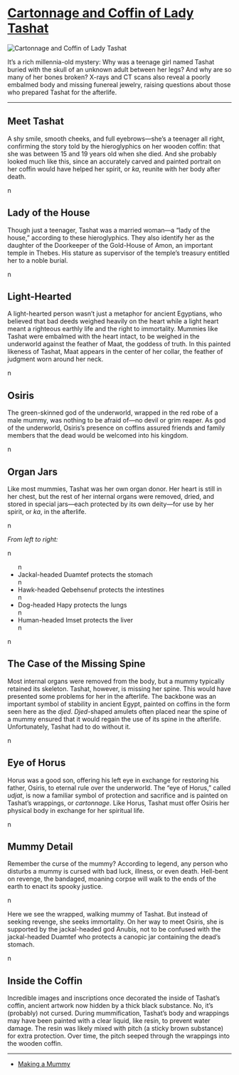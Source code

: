 # [Cartonnage and Coffin of Lady Tashat](http://artsmia.github.io/griot/#/o/97)
![Cartonnage and Coffin of Lady Tashat](http://api.artsmia.org/images/97/medium.jpg)

<p>It’s a rich millennia-old mystery: Why was a teenage girl named Tashat buried with the skull of an unknown adult between her legs? And why are so many of her bones broken? X-rays and CT scans also reveal a poorly embalmed body and missing funereal jewelry, raising questions about those who prepared Tashat for the afterlife.</p>

---

## Meet Tashat
<p>A shy smile, smooth cheeks, and full eyebrows—she’s a teenager all right, confirming the story told by the hieroglyphics on her wooden coffin: that she was between 15 and 19 years old when she died. And she probably looked much like this, since an accurately carved and painted portrait on her coffin would have helped her spirit, or <i>ka</i>, reunite with her body after death.</p>n

## Lady of the House
<p>Though just a teenager, Tashat was a married woman—a “lady of the house,” according to these hieroglyphics. They also identify her as the daughter of the Doorkeeper of the Gold-House of Amon, an important temple in Thebes. His stature as supervisor of the temple’s treasury entitled her to a noble burial. <i></i></p>n

## Light-Hearted
<p>A light-hearted person wasn’t just a metaphor for ancient Egyptians, who believed that bad deeds weighed heavily on the heart while a light heart meant a righteous earthly life and the right to immortality. Mummies like Tashat were embalmed with the heart intact, to be weighed in the underworld against the feather of Maat, the goddess of truth. In this painted likeness of Tashat, Maat appears in the center of her collar, the feather of judgment worn around her neck.<strong></strong></p>n

## Osiris
<p>The green-skinned god of the underworld, wrapped in the red robe of a male mummy, was nothing to be afraid of—no devil or grim reaper. As god of the underworld, Osiris’s presence on coffins assured friends and family members that the dead would be welcomed into his kingdom.</p>n

## Organ Jars
<p>Like most mummies, Tashat was her own organ donor. Her heart is still in her chest, but the rest of her internal organs were removed, dried, and stored in special jars—each protected by its own deity—for use by her spirit, or <i>ka</i>, in the afterlife.</p>n<p><em>From left to right:</em></p>n<ul>n<li>Jackal-headed Duamtef protects the stomach</li>n<li>Hawk-headed Qebehsenuf protects the intestines</li>n<li>Dog-headed Hapy protects the lungs</li>n<li>Human-headed Imset protects the liver</li>n</ul>n

## The Case of the Missing Spine
<p>Most internal organs were removed from the body, but a mummy typically retained its skeleton. Tashat, however, is missing her spine. This would have presented some problems for her in the afterlife. The backbone was an important symbol of stability in ancient Egypt, painted on coffins in the form seen here as the <i>djed</i>. <i>Djed</i>-shaped amulets often placed near the spine of a mummy ensured that it would regain the use of its spine in the afterlife. Unfortunately, Tashat had to do without it.</p>n

## Eye of Horus
<p>Horus was a good son, offering his left eye in exchange for restoring his father, Osiris, to eternal rule over the underworld. The “eye of Horus,” called <i>udjat</i>, is now a familiar symbol of protection and sacrifice and is painted on Tashat’s wrappings, or <i>cartonnage</i>. Like Horus, Tashat must offer Osiris her physical body in exchange for her spiritual life.</p>n

## Mummy Detail
<p>Remember the curse of the mummy? According to legend, any person who disturbs a mummy is cursed with bad luck, illness, or even death. Hell-bent on revenge, the bandaged, moaning corpse will walk to the ends of the earth to enact its spooky justice.</p>n<p>Here we see the wrapped, walking mummy of Tashat. But instead of seeking revenge, she seeks immortality. On her way to meet Osiris, she is supported by the jackal-headed god Anubis, not to be confused with the jackal-headed Duamtef who protects a canopic jar containing the dead’s stomach.</p>n

## Inside the Coffin
<p>Incredible images and inscriptions once decorated the inside of Tashat’s coffin, ancient artwork now hidden by a thick black substance. No, it’s (probably) not cursed. During mummification, Tashat’s body and wrappings may have been painted with a clear liquid, like resin, to prevent water damage. The resin was likely mixed with pitch (a sticky brown substance) for extra protection. Over time, the pitch seeped through the wrappings into the wooden coffin.</p>

---

* [Making a Mummy](http://artsmia.github.io/griot/#/stories/249)
